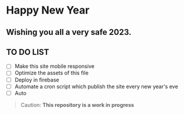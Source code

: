 # Happy New Year

## Wishing you all a very safe 2023.

## TO DO LIST

- [ ] Make this site mobile responsive
- [ ] Optimize the assets of this file
- [ ] Deploy in firebase
- [ ] Automate a cron script which publish the site every new year's eve
- [ ] Auto  

> Caution: **This repository is a work in progress**
